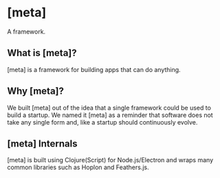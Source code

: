 # [meta]
A framework.

## What is [meta]?
[meta] is a framework for building apps that can do anything.

## Why [meta]?
We built [meta] out of the idea that a single framework could be used to build a startup. We named it [meta] as a reminder that software does not take any single form and, like a startup should continuously evolve.

## [meta] Internals
[meta] is built using Clojure(Script) for Node.js/Electron and wraps many common libraries such as Hoplon and Feathers.js.
